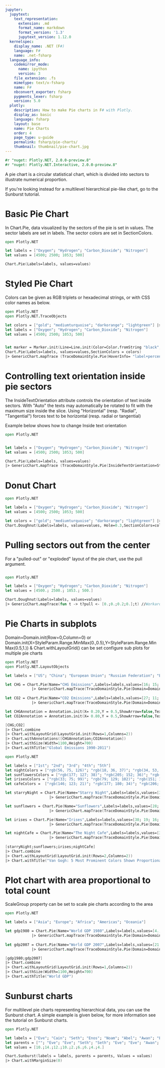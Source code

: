 ```yaml
---
jupyter:
  jupytext:
    text_representation:
      extension: .md
      format_name: markdown
      format_version: '1.3'
      jupytext_version: 1.12.0
  kernelspec:
    display_name: .NET (F#)
    language: F#
    name: .net-fsharp
  language_info:
    codemirror_mode:
      name: ipython
      version: 3
    file_extension: .fs
    mimetype: text/x-fsharp
    name: F#
    nbconvert_exporter: fsharp
    pygments_lexer: fsharp
    version: 5.0
  plotly:
    description: How to make Pie charts in F# with Plotly.
    display_as: basic
    language: fsharp
    layout: base
    name: Pie Charts
    order: 4
    page_type: u-guide
    permalink: fsharp/pie-charts/
    thumbnail: thumbnail/pie-chart.jpg
---
```


```fsharp  dotnet_interactive={"language": "fsharp"}
#r "nuget: Plotly.NET, 2.0.0-preview.8"
#r "nuget: Plotly.NET.Interactive, 2.0.0-preview.8"
```

A pie chart is a circular statistical chart, which is divided into sectors to illustrate numerical proportion.

If you're looking instead for a multilevel hierarchical pie-like chart, go to the Sunburst tutorial.


# Basic Pie Chart

In Chart.Pie, data visualized by the sectors of the pie is set in values. The sector labels are set in labels. The sector colors are set in SectionColors.

```fsharp  dotnet_interactive={"language": "fsharp"}
open Plotly.NET

let labels = ["Oxygen"; "Hydrogen"; "Carbon_Dioxide"; "Nitrogen"]
let values = [4500; 2500; 1053; 500]

Chart.Pie(Labels=labels, values=values)
```

# Styled Pie Chart

Colors can be given as RGB triplets or hexadecimal strings, or with CSS color names as below.

```fsharp  dotnet_interactive={"language": "fsharp"}
open Plotly.NET
open Plotly.NET.TraceObjects

let colors = ["gold"; "mediumturquoise"; "darkorange"; "lightgreen"] |> Seq.map (fun c -> Color.fromString c)
let labels = ["Oxygen"; "Hydrogen"; "Carbon_Dioxide"; "Nitrogen"]
let values = [4500; 2500; 1053; 500]


let marker = Marker.init(Line=Line.init(Color=Color.fromString "black",Width=2.))
Chart.Pie(Labels=labels, values=values,SectionColors = colors)
|> GenericChart.mapTrace (TraceDomainStyle.Pie(HoverInfo= "label+percent",TextInfo=StyleParam.TextInfo.Value,TextFont=Font.init(Size=20.),Marker=marker))
```

# Controlling text orientation inside pie sectors

The InsideTextOrientation attribute controls the orientation of text inside sectors. With "Auto" the texts may automatically be rotated to fit with the maximum size inside the slice. Using "Horizontal" (resp. "Radial", "Tangential") forces text to be horizontal (resp. radial or tangential)

Example below shows how to change Inside text orientation

```fsharp  dotnet_interactive={"language": "fsharp"}
open Plotly.NET


let labels = ["Oxygen"; "Hydrogen"; "Carbon_Dioxide"; "Nitrogen"]
let values = [4500; 2500; 1053; 500]

Chart.Pie(Labels=labels, values=values)
|> GenericChart.mapTrace (TraceDomainStyle.Pie(InsideTextOrientation=StyleParam.InsideTextOrientation.Radial))
```

# Donut Chart

```fsharp  dotnet_interactive={"language": "fsharp"}
open Plotly.NET

let labels = ["Oxygen"; "Hydrogen"; "Carbon_Dioxide"; "Nitrogen"]
let values = [4500; 2500; 1053; 500]

let colors = ["gold"; "mediumturquoise"; "darkorange"; "lightgreen"] |> Seq.map (fun c -> Color.fromString c)
Chart.Doughnut(Labels=labels, values=values, Hole=0.3,SectionColors=colors)
```

# Pulling sectors out from the center

For a "pulled-out" or "exploded" layout of the pie chart, use the pull argument. 

```fsharp  dotnet_interactive={"language": "fsharp"}

open Plotly.NET

let labels = ["Oxygen"; "Hydrogen"; "Carbon_Dioxide"; "Nitrogen"]
let values = [4500.; 2500.; 1053.; 500.]

Chart.Doughnut(Labels=labels, values=values)
|> GenericChart.mapTrace(fun t -> t?pull <- [0.;0.;0.2;0.];t) //Workaround
```

# Pie Charts in subplots

Domain=Domain.init(Row=0,Column=0) or Domain.init(X=StyleParam.Range.MinMax(0.,0.5),Y=StyleParam.Range.MinMax(0.5,1.)) & Chart.withLayoutGrid() can be set configure sub plots for multiple pie charts


```fsharp  dotnet_interactive={"language": "fsharp"}
open Plotly.NET
open Plotly.NET.LayoutObjects

let labels = ["US"; "China"; "European Union"; "Russian Federation"; "Brazil"; "India"; "Rest of the World"]

let CHG = Chart.Pie(Name="CHG Emissions",Labels=labels,values=[16; 15; 12; 6; 5; 4; 42])
            |> GenericChart.mapTrace(TraceDomainStyle.Pie(Domain=Domain.init(Row=0,Column=0),HoverInfo="label+percent+name",Hole=0.4))
            
let CO2 = Chart.Pie(Name="CO2 Emissions",Labels=labels,values=[27; 11; 25; 8; 1; 3; 25])
            |> GenericChart.mapTrace(TraceDomainStyle.Pie(Domain=Domain.init(Row=0,Column=1),HoverInfo="label+percent+name",Hole=0.4))

let CHGAnnotation = Annotation.init(X= 0.20,Y = 0.5,ShowArrow=false,Text="CHG",Font=Font.init(Size=20.))
let CO2Annotation = Annotation.init(X= 0.80,Y = 0.5,ShowArrow=false,Text="CO2",Font=Font.init(Size=20.))

[CHG;CO2] 
|> Chart.combine
|> Chart.withLayoutGrid(LayoutGrid.init(Rows=1,Columns=2))
|> Chart.withAnnotations([CHGAnnotation;CO2Annotation])
|> Chart.withSize(Width=1100,Height=700)
|> Chart.withTitle("Global Emissions 1990-2011")

```

```fsharp  dotnet_interactive={"language": "fsharp"}
open Plotly.NET

let labels = ["1st"; "2nd"; "3rd"; "4th"; "5th"]
let nightColors = ["rgb(56, 75, 126)"; "rgb(18, 36, 37)"; "rgb(34, 53, 101)"; "rgb(36, 55, 57)"; "rgb(6, 4, 4)"] |> Seq.map (fun c -> Color.fromString c)
let sunflowersColors = ["rgb(177; 127; 38)"; "rgb(205; 152; 36)"; "rgb(99; 79; 37)"; "rgb(129; 180; 179)"; "rgb(124; 103; 37)"] |> Seq.map (fun c -> Color.fromString c)
let irisesColors = ["rgb(33; 75; 99)"; "rgb(79; 129; 102)"; "rgb(151; 179; 100)";"rgb(175; 49; 35)"; "rgb(36; 73; 147)"] |> Seq.map (fun c -> Color.fromString c)
let cafeColors =  ["rgb(146; 123; 21)"; "rgb(177; 180; 34)"; "rgb(206; 206; 40)"; "rgb(175; 51; 21)"; "rgb(35; 36; 21)"] |> Seq.map (fun c -> Color.fromString c)

let starryNight = Chart.Pie(Name="Starry Night",Labels=labels,values=[38; 27; 18; 10; 7],SectionColors=nightColors)
                    |> GenericChart.mapTrace(TraceDomainStyle.Pie(Domain=Domain.init(X=StyleParam.Range.MinMax(0.,0.5),Y=StyleParam.Range.MinMax(0.5,1.)),HoverInfo="label+percent+name",TextInfo=StyleParam.TextInfo.None))

let sunflowers = Chart.Pie(Name="Sunflowers",Labels=labels,values=[28; 26; 21; 15; 10],SectionColors=sunflowersColors)
                    |> GenericChart.mapTrace(TraceDomainStyle.Pie(Domain=Domain.init(X=StyleParam.Range.MinMax(0.5,1.),Y=StyleParam.Range.MinMax(0.5,1.)),HoverInfo="label+percent+name",TextInfo=StyleParam.TextInfo.None))

let irises = Chart.Pie(Name="Irises",Labels=labels,values=[38; 19; 16; 14; 13],SectionColors=irisesColors)
                    |> GenericChart.mapTrace(TraceDomainStyle.Pie(Domain=Domain.init(X=StyleParam.Range.MinMax(0.,0.5),Y=StyleParam.Range.MinMax(0.0,0.5)),HoverInfo="label+percent+name",TextInfo=StyleParam.TextInfo.None))

let nightCafe = Chart.Pie(Name="The Night Cafe",Labels=labels,values=[31; 24; 19; 18; 8],SectionColors=cafeColors)
                    |> GenericChart.mapTrace(TraceDomainStyle.Pie(Domain=Domain.init(X=StyleParam.Range.MinMax(0.5,1.0),Y=StyleParam.Range.MinMax(0.0,0.5)),HoverInfo="label+percent+name",TextInfo=StyleParam.TextInfo.None))
    
[starryNight;sunflowers;irises;nightCafe] 
|> Chart.combine
|> Chart.withLayoutGrid(LayoutGrid.init(Rows=2,Columns=2))
|> Chart.withTitle("Van Gogh: 5 Most Prominent Colors Shown Proportionally")
```

# Plot chart with area proportional to total count

ScaleGroup property can be set to scale pie charts according to the area

```fsharp  dotnet_interactive={"language": "fsharp"}
open Plotly.NET

let labels = ["Asia"; "Europe"; "Africa"; "Americas"; "Oceania"]

let gdp1980 = Chart.Pie(Name="World GDP 1980",Labels=labels,values=[4.;7.;1.;7.;0.5])
            |> GenericChart.mapTrace(TraceDomainStyle.Pie(Domain=Domain.init(Row=0,Column=0),HoverInfo="label+percent+name",ScaleGroup="one"))
            
let gdp2007 = Chart.Pie(Name="World GDP 2007",Labels=labels,values=[21.;15.;3.;19.;1.])
            |> GenericChart.mapTrace(TraceDomainStyle.Pie(Domain=Domain.init(Row=0,Column=1),HoverInfo="label+percent+name",ScaleGroup="one"))

[gdp1980;gdp2007] 
|> Chart.combine
|> Chart.withLayoutGrid(LayoutGrid.init(Rows=1,Columns=2))
|> Chart.withSize(Width=1100,Height=700)
|> Chart.withTitle("World GDP")
```

# Sunburst charts

For multilevel pie charts representing hierarchical data, you can use the Sunburst chart. A simple example is given below, for more information see the tutorial on Sunburst charts.

```fsharp  dotnet_interactive={"language": "fsharp"}
open Plotly.NET

let labels = ["Eve"; "Cain"; "Seth"; "Enos"; "Noam"; "Abel"; "Awan"; "Enoch"; "Azura"]
let parents = [""; "Eve"; "Eve"; "Seth"; "Seth"; "Eve"; "Eve"; "Awan"; "Eve"]
let values = [10.;14.;12.;10.;2.;6.;6.;4.;4.]

Chart.Sunburst(labels = labels, parents = parents, Values = values)
|> Chart.withMarginSize(0)
```
